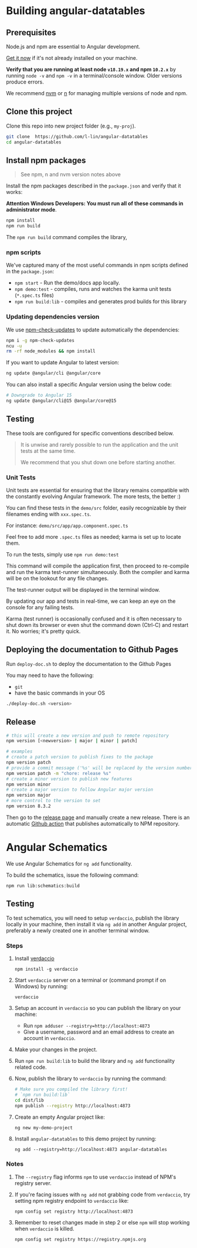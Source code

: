 # Building angular-datatables

## Prerequisites

Node.js and npm are essential to Angular development.

[Get it now](https://docs.npmjs.com/getting-started/installing-node) if it's not already installed on your machine.

**Verify that you are running at least node `v18.19.x` and npm `10.2.x`**
by running `node -v` and `npm -v` in a terminal/console window.
Older versions produce errors.

We recommend [nvm](https://github.com/creationix/nvm) or [n](https://github.com/tj/n) for managing multiple versions of node and npm.

## Clone this project

Clone this repo into new project folder (e.g., `my-proj`).

```bash
git clone  https://github.com/l-lin/angular-datatables
cd angular-datatables
```

## Install npm packages

> See npm, n and nvm version notes above

Install the npm packages described in the `package.json` and verify that it works:

**Attention Windows Developers: You must run all of these commands in administrator mode**.

```bash
npm install
npm run build
```

The `npm run build` command compiles the library,

### npm scripts

We've captured many of the most useful commands in npm scripts defined in the `package.json`:

- `npm start` - Run the demo/docs app locally.
- `npm demo:test` - compiles, runs and watches the karma unit tests (`*.spec.ts` files)
- `npm run build:lib` - compiles and generates prod builds for this library

### Updating dependencies version

We use [npm-check-updates](https://www.npmjs.org/package/npm-check-updates) to update automatically the dependencies:

```bash
npm i -g npm-check-updates
ncu -u
rm -rf node_modules && npm install
```

If you want to update Angular to latest version:

```bash
ng update @angular/cli @angular/core
```

You can also install a specific Angular version using the below code:

```bash
# Downgrade to Angular 15
ng update @angular/cli@15 @angular/core@15
```

## Testing

These tools are configured for specific conventions described below.

> It is unwise and rarely possible to run the application and the unit tests at the same time.
>
> We recommend that you shut down one before starting another.

### Unit Tests

Unit tests are essential for ensuring that the library remains compatible with the constantly evolving Angular framework. The more tests, the better :)

You can find these tests in the `demo/src` folder, easily recognizable by their filenames ending with `xxx.spec.ts`.

For instance: `demo/src/app/app.component.spec.ts`

Feel free to add more `.spec.ts` files as needed; karma is set up to locate them.

To run the tests, simply use `npm run demo:test`

This command will compile the application first, then proceed to re-compile and run the karma test-runner simultaneously.
Both the compiler and karma will be on the lookout for any file changes.

The test-runner output will be displayed in the terminal window.

By updating our app and tests in real-time, we can keep an eye on the console for any failing tests.

Karma (test runner) is occasionally confused and it is often necessary to shut down its browser or even shut the command down (Ctrl-C) and restart it. No worries; it's pretty quick.

## Deploying the documentation to Github Pages

Run `deploy-doc.sh` to deploy the documentation to the Github Pages

You may need to have the following:

- `git`
- have the basic commands in your OS

```bash
./deploy-doc.sh <version>
```

## Release

```sh
# this will create a new version and push to remote repository
npm version [<newversion> | major | minor | patch]

# examples
# create a patch version to publish fixes to the package
npm version patch
# provide a commit message ('%s' will be replaced by the version number)
npm version patch -m "chore: release %s"
# create a minor version to publish new features
npm version minor
# create a major version to follow Angular major version
npm version major
# more control to the version to set
npm version 8.3.2
```

Then go to the [release page](https://github.com/l-lin/angular-datatables/releases) and manually
create a new release. There is an automatic [Github action](./.github/workflows/publish.yml) that
publishes automatically to NPM repository.

# Angular Schematics

We use Angular Schematics for `ng add` functionality.

To build the schematics, issue the following command:

`npm run lib:schematics:build`

## Testing

To test schematics, you will need to setup `verdaccio`, publish the library locally in your machine, then install it via `ng add` in another Angular project, preferably a newly created one in another terminal window.

### Steps

1. Install [verdaccio](https://verdaccio.org/)

   `npm install -g verdaccio`

2. Start `verdaccio` server on a terminal or (command prompt if on Windows) by running:

   `verdaccio`

3. Setup an account in `verdaccio` so you can publish the library on your machine:

   - Run `npm adduser --registry=http://localhost:4873`
   - Give a username, password and an email address to create an account in `verdaccio`.

4. Make your changes in the project.

5. Run `npm run build:lib` to build the library and `ng add` functionality related code.

6. Now, publish the library to `verdaccio` by running the command:

   ```sh
   # Make sure you compiled the library first! 
   # `npm run build:lib`
   cd dist/lib
   npm publish --registry http://localhost:4873
   ```

5. Create an empty Angular project like:

   `ng new my-demo-project`

6. Install `angular-datatables` to this demo project by running:

   `ng add --registry=http://localhost:4873 angular-datatables`

### Notes

1. The `--registry` flag informs `npm` to use `verdaccio` instead of NPM's registry server.
2. If you're facing issues with `ng add` not grabbing code from `verdaccio`, try setting npm registry endpoint to `verdaccio` like:

   `npm config set registry http://localhost:4873`

3. Remember to reset changes made in step 2 or else `npm` will stop working when `verdaccio` is killed.

   `npm config set registry https://registry.npmjs.org`
